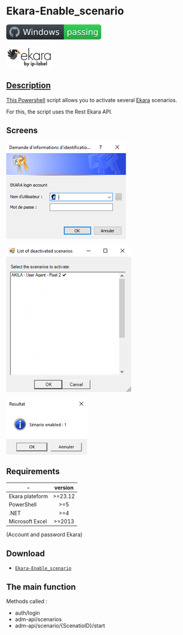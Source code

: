 # Ekara-Enable_scenario

![Windows](screenshot/badge.svg)

<a href="https://api.ekara.ip-label.net/"><img src="screenshot/cropped-ekara_by_ip-label_full_2.webp"> 

## Description
This [Powershell](https://learn.microsoft.com/powershell/scripting/overview) script allows you to activate several [Ekara](https://ekara.ip-label.net/) scenarios.

For this, the script uses the Rest Ekara API.

## Screens

![screen](screenshot/Logon.png)

![screen](screenshot/List_scenarios.png)

![screen](screenshot/Confirm.png)

## Requirements

-|version
--|:--:
Ekara plateform|>=23.12
PowerShell|>=5
.NET|>=4
Microsoft Excel|>=2013

(Account and password Ekara)

## Download

[github-download]: https://github.com/MrGuyTwo/Ekara-Enable_scenario/releases
 - [`Ekara-Enable_scenario`][github-download]

## The main function
Methods called : 

- auth/login
- adm-api/scenarios
- adm-api/scenario/{ScenatioID}/start
